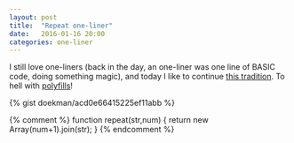```yaml
---
layout: post
title:  "Repeat one-liner"
date:   2016-01-16 20:00
categories: one-liner
---
```


I still love one-liners (back in the day, an one-liner was one line of BASIC code, doing something magic),
and today I like to continue [this tradition][one-liners]. 
To hell with [polyfills][]!

{% gist doekman/acd0e66415225ef11abb %}

{% comment %}
function repeat(str,num) {
  return new Array(num+1).join(str);
}
{% endcomment %}

[one-liners]: http://zanstra.home.xs4all.nl/logs/oneLiners.htm "Text in Dutch, code in international JavaScript"
[polyfills]: https://developer.mozilla.org/en-US/docs/Web/JavaScript/Reference/Global_Objects/String/repeat#Polyfill 
